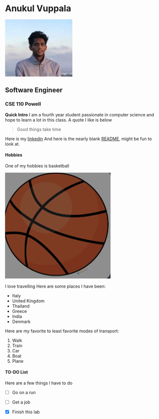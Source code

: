 # Anukul Vuppala
![Here I am](/ME.png)
## Software Engineer
### CSE 110 Powell
**Quick Intro**
I am a fourth year student passionate in computer science and hope to learn a lot in this class. A quote I like is below
>Good things take time

Here is my [linkedin](https://www.linkedin.com/in/anukul-vuppala-8ab928166/)
And here is the nearly blank [README](/README.md), might be fun to look at.

#### Hobbies

One of my hobbies is basketball

![Basketball](/basketball.png)

I love travelling
Here are some places I have been:
- Italy
- United Kingdom
- Thailand
- Greece
- India
- Denmark

Here are my favorite to least favorite modes of transport:
1. Walk
3. Train
2. Car
3. Boat
4. Plane

#### TO-DO List
Here are a few things I have to do
- [ ] Go on a run
- [ ] Get a job
- [X] Finish this lab


